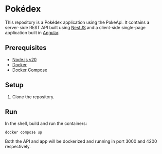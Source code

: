 # Pokédex

This repository is a Pokédex application using the PokeApi. It contains a server-side
REST API built using [NestJS](https://nestjs.com) and a client-side single-page
application built in [Angular](https://angular.dev).

## Prerequisites
* [Node.js v20](https://nodejs.org/en)
* [Docker](https://docs.docker.com/get-docker/)
* [Docker Compose](https://docs.docker.com/compose/install/)

## Setup
1. Clone the repository.
## Run
In the shell, build and run the containers:
```shell
docker compose up
```
Both the API and app will be dockerized and running in port 3000 and 4200 respectively.
